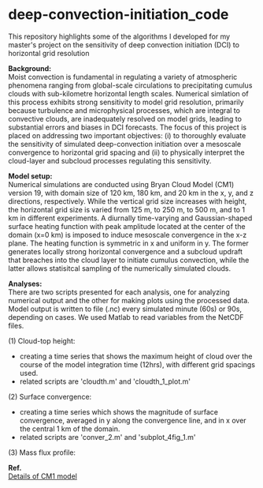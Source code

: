 # deep-convection-initiation_code
This repository highlights some of the algorithms I developed for my master's project on the sensitivity of deep convection initiation (DCI) to horizontal grid resolution

**Background:**\
Moist convection is fundamental in regulating a variety of atmospheric phenomena ranging from global-scale circulations to precipitating cumulus clouds with sub-kilometre horizontal length scales. Numerical simlation of this process exhibits strong sensitivity to model grid resolution, primarily because turbulence and microphysical processes, which are integral to convective clouds, are inadequately resolved on model grids, leading to substantial errors and biases in DCI forecasts. The focus of this project is placed on addressing two important objectives: (i) to thoroughly evaluate the sensitivity of simulated deep-convection initiation over a mesoscale convergence to horizontal grid spacing and (ii) to physically interpret the cloud-layer and subcloud processes regulating this sensitivity.

**Model setup:**\
Numerical simulations are conducted using Bryan Cloud Model (CM1) version 19, with domain size of 120 km, 180 km, and 20 km in the x, y, and z directions, respectively. While the vertical grid size increases with height, the horizontal grid size is varied from 125 m, to 250 m, to 500 m, and to 1 km in different experiments. A diurnally time-varying and Gaussian-shaped surface heating function with peak amplitude located at the center of the domain (x=0 km) is imposed to induce mesoscale convergence in the x-z plane. The heating function is symmetric in x and uniform in y. The former generates locally strong horizontal convergence and a subcloud updraft that breaches into the cloud layer to initiate cumulus convection, while the latter allows statisitcal sampling of the numerically simulated clouds.

**Analyses:**\
There are two scripts presented for each analysis, one for analyzing numerical output and the other for making plots using the processed data. Model output is written to file (.nc) every simulated minute (60s) or 90s, depending on cases. We used Matlab to read variables from the NetCDF files. 

(1) Cloud-top height:
* creating a time series that shows the maximum height of cloud over the course of the model integration time (12hrs), with different grid spacings used.  <br/>
* related scripts are 'cloudth.m' and 'cloudth_1_plot.m'

(2) Surface convergence:
* creating a time series which shows the magnitude of surface convergence, averaged in y along the convergence line, and in x over the central 1 km of the domain.  <br/>
* related scripts are 'conver_2.m' and 'subplot_4fig_1.m'

(3) Mass flux profile:








**Ref.**\
[Details of CM1 model](https://www2.mmm.ucar.edu/people/bryan/cm1/)
